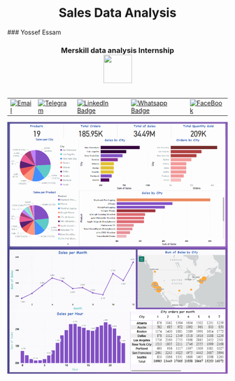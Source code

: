 <h1 align='center'> Sales Data Analysis</h1>
### Yossef Essam 
<h3 align='center'> Merskill data analysis Internship <br> <img src ='https://media.licdn.com/dms/image/D4D0BAQFONtccW6kb_Q/company-logo_200_200/0/1692808405632?e=1703116800&v=beta&t=6s6m6mOFL5n-grV9790X5rq_ekANocG0CKqI7blj82Q' width = '65' height='65'></h3>
<table alt="Contact Details" align="right">
  <tr>
    <td><a href="mailto:youssefessam1269@gmail.com"><img src="https://github.com/YossefEFM/images/blob/main/Email.png" height="40" width="50" alt="Email"></a></td>
    <td><a href="https://t.me/YossefEFM"><img src="https://github.com/YossefEFM/images/blob/main/Telegram.png" height="40" width="50" alt ="Telegram"> </ing></a></td>
    <td><a href="https://www.linkedin.com/in/yossefessam1408/"><img src="https://raw.githubusercontent.com/rahuldkjain/github-profile-readme-generator/master/src/images/icons/Social/linked-in-alt.svg" height="35" width="45" alt="LinkedIn Badge"/></td>
    <td><a href="https://api.whatsapp.com/send?phone=201068105975"><img src="https://thefuturevirtualassistant.com/wp-content/uploads/2021/08/whatsapp-bubble.gif" height="40" width="50" alt="Whatsapp Badge"/></td>
    <td><a href="https://www.facebook.com/YossefEFM/">
      <img src = "https://user-images.githubusercontent.com/60184582/206710371-5e9ce41c-1842-41d9-bcf5-c938c5e467f1.png" width = "50" hieght= "40" alt="FaceBook"></a></td>
  </tr>
</table>

<img src='analysis.png'>
